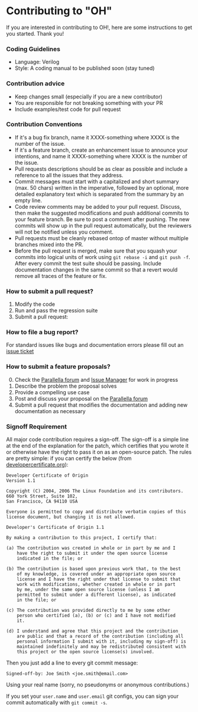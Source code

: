 # Contributing to "OH"

If you are interested in contributing to OH!, here are some instructions to get you started. Thank you!

### Coding Guidelines
* Language: Verilog
* Style: A coding manual to be published soon (stay tuned)

### Contribution advice
* Keep changes small (especially if you are a new contributor)
* You are responsible for not breaking something with your PR
* Include examples/test code for pull request

### Contribution Conventions
* If it's a bug fix branch, name it XXXX-something where XXXX is the number of
the issue.
* If it's a feature branch, create an enhancement issue to announce your
  intentions, and name it XXXX-something where XXXX is the number of the issue.
* Pull requests descriptions should be as clear as possible and include a
reference to all the issues that they address. 
* Commit messages must start with a capitalized and short summary (max. 50
chars) written in the imperative, followed by an optional, more detailed
explanatory text which is separated from the summary by an empty line.
* Code review comments may be added to your pull request. Discuss, then make 
the suggested modifications and push additional commits to your feature branch. Be sure to post a comment after pushing. The new commits will show up in the 
pull request automatically, but the reviewers will not be notified unless you
comment.
* Pull requests must be cleanly rebased ontop of master without multiple branches mixed into the PR.
* Before the pull request is merged, make sure that you squash your commits into
logical units of work using `git rebase -i` and `git push -f`. After every
commit the test suite should be passing. Include documentation changes in the
same commit so that a revert would remove all traces of the feature or fix.


### How to submit a pull request?

1. Modify the code
2. Run and pass the regression suite
3. Submit a pull request:
 
### How to file a bug report?
For standard issues like bugs and documentation errors please fill out an [issue ticket](https://github.com/parallella/oh/issues)

### How to submit a feature proposals?

0. Check the [Parallella forum](https://forums.parallella.org/) and [Issue Manager](https://github.com/parallella/oh/issues) for work in progress
1. Describe the problem the proposal solves
2. Provide a compelling use case
3. Post and discuss your proposal on the [Parallella forum](https://forums.parallella.org/)
4. Submit a pull request that modifies the documentation and adding new documentation as necessary

### Signoff Requirement

All major code contribution requires a sign-off. The sign-off is a simple line at the end of the explanation for the patch, which certifies that you wrote it or otherwise have the right to pass it on as an open-source patch.  The rules are pretty simple: if you can certify the below (from
[developercertificate.org](http://developercertificate.org/)):

```
Developer Certificate of Origin
Version 1.1

Copyright (C) 2004, 2006 The Linux Foundation and its contributors.
660 York Street, Suite 102,
San Francisco, CA 94110 USA

Everyone is permitted to copy and distribute verbatim copies of this
license document, but changing it is not allowed.

Developer's Certificate of Origin 1.1

By making a contribution to this project, I certify that:

(a) The contribution was created in whole or in part by me and I
    have the right to submit it under the open source license
    indicated in the file; or

(b) The contribution is based upon previous work that, to the best
    of my knowledge, is covered under an appropriate open source
    license and I have the right under that license to submit that
    work with modifications, whether created in whole or in part
    by me, under the same open source license (unless I am
    permitted to submit under a different license), as indicated
    in the file; or

(c) The contribution was provided directly to me by some other
    person who certified (a), (b) or (c) and I have not modified
    it.

(d) I understand and agree that this project and the contribution
    are public and that a record of the contribution (including all
    personal information I submit with it, including my sign-off) is
    maintained indefinitely and may be redistributed consistent with
    this project or the open source license(s) involved.
```

Then you just add a line to every git commit message:

    Signed-off-by: Joe Smith <joe.smith@email.com>

Using your real name (sorry, no pseudonyms or anonymous contributions.)

If you set your `user.name` and `user.email` git configs, you can sign your
commit automatically with `git commit -s`.
